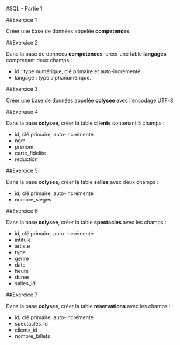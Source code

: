 #SQL - Partie 1

##Exercice 1

Créer une base de données appelée **competences**.

##Exercice 2

Dans la base de données **competences**, créer une table **langages** comprenant deux champs :
- id : type numérique, clé primaire et auto-incrémenté.
- langage : type alphanumérique.

##Exercice 3

Créer une base de données appelée **colysee** avec l'encodage UTF-8.

##Exercice 4

Dans la base **colysee**, créer la table **clients** contenant 5 champs :
- id, clé primaire, auto-incrémenté
- nom
- prenom
- carte_fidelite
- reduction

##Exercice 5

Dans la base **colysee**, créer la table **salles** avec deux champs :
- id, clé primaire, auto-incrémenté
- nombre_sieges

##Exercice 6

Dans la base **colysee**, créer la table **spectacles** avec les champs :
- id, clé primaire, auto-incrémenté 
- intitule
- artiste
- type
- genre
- date
- heure
- duree
- salles_id

##Exercice 7

Dans la base **colysee**, créer la table **reservations** avec les champs :
- id, clé primaire, auto-incrémenté
- spectacles_id
- clients_id
- nombre_billets
